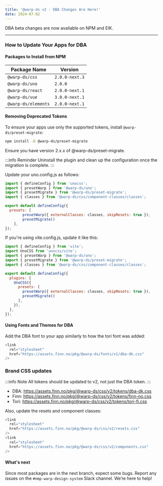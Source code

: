```yaml
---
title: '@warp-ds v2 - DBA Changes Are Here!'
date: 2024-07-02
---
```


DBA beta changes are now available on NPM and EIK.

---

### How to Update Your Apps for DBA

#### Packages to Install from NPM

| Package Name       | Version        |
| ------------------ | -------------- |
| `@warp-ds/css`     | `2.0.0-next.3` |
| `@warp-ds/uno`     | `2.0.0`        |
| `@warp-ds/react`   | `2.0.0-next.1` |
| `@warp-ds/vue`     | `3.0.0-next.1` |
| `@warp-ds/elements`| `2.0.0-next.1` |

#### Removing Deprecated Tokens

To ensure your apps use only the supported tokens, install `@warp-ds/preset-migrate`:

```bash
npm install -D @warp-ds/preset-migrate
```

Ensure you have version 2.x.x of @warp-ds/preset-migrate.

:::info Reminder
Uninstall the plugin and clean up the configuration once the migration is complete.
:::

Update your uno.config.js as follows:

```js
import { defineConfig } from 'unocss';
import { presetWarp } from '@warp-ds/uno';
import { presetMigrate } from '@warp-ds/preset-migrate';
import { classes } from '@warp-ds/css/component-classes/classes';

export default defineConfig({
  presets: [
        presetWarp({ externalClasses: classes, skipResets: true }), 
        presetMigrate()
    ],
});
```

If you're using vite.config.js, update it like this:

```js
import { defineConfig } from 'vite';
import UnoCSS from 'unocss/vite';
import { presetWarp } from '@warp-ds/uno';
import { presetMigrate } from '@warp-ds/preset-migrate';
import { classes } from '@warp-ds/css/component-classes/classes';

export default defineConfig({
  plugins: [
    UnoCSS({
      presets: [
        presetWarp({ externalClasses: classes, skipResets: true }),
        presetMigrate()
      ],
    }),
  ],
});
```

#### Using Fonts and Themes for DBA

Add the DBA font to your app similarly to how the tori font was added:

```js
<link
  rel="stylesheet"
  href="https://assets.finn.no/pkg/@warp-ds/fonts/v1/dba-dk.css"
/>
```

<h3>Brand CSS updates</h3>

:::info Note
All tokens should be updated to v2, not just the DBA token.
:::

- DBA: https://assets.finn.no/pkg/@warp-ds/css/v2/tokens/dba-dk.css
- Finn: https://assets.finn.no/pkg/@warp-ds/css/v2/tokens/finn-no.css
- Tori: https://assets.finn.no/pkg/@warp-ds/css/v2/tokens/tori-fi.css

Also, update the resets and component classes:

```js
<link
  rel="stylesheet"
  href="https://assets.finn.no/pkg/@warp-ds/css/v2/resets.css"
/>
<link
  rel="stylesheet"
  href="https://assets.finn.no/pkg/@warp-ds/css/v2/components.css"
/>
```

#### What's next

Since most packages are in the next branch, expect some bugs. Report any issues on the `#nmp-warp-design-system` Slack channel. We’re here to help!
